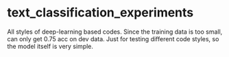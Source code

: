 # text_classification_experiments
All styles of deep-learning based codes.
Since the training data is too small, can only get 0.75 acc on dev data.
Just for testing different code styles, so the model itself is very simple.
